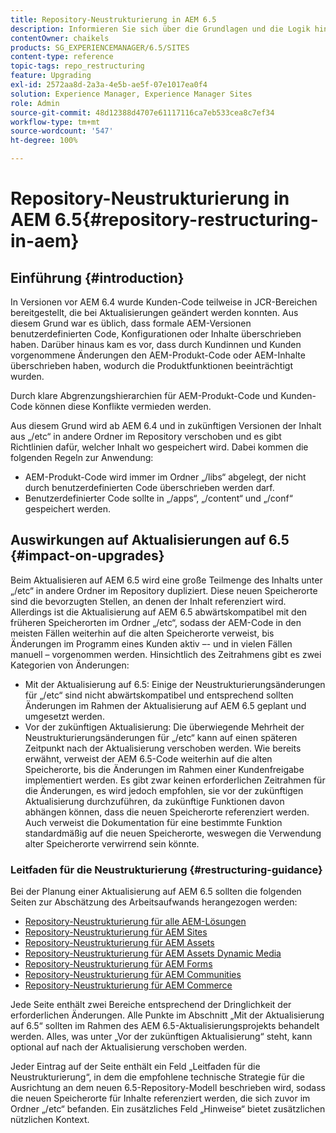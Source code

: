 ```yaml
---
title: Repository-Neustrukturierung in AEM 6.5
description: Informieren Sie sich über die Grundlagen und die Logik hinter der Repository-Neustrukturierung in AEM 6.5
contentOwner: chaikels
products: SG_EXPERIENCEMANAGER/6.5/SITES
content-type: reference
topic-tags: repo_restructuring
feature: Upgrading
exl-id: 2572aa8d-2a3a-4e5b-ae5f-07e1017ea0f4
solution: Experience Manager, Experience Manager Sites
role: Admin
source-git-commit: 48d12388d4707e61117116ca7eb533cea8c7ef34
workflow-type: tm+mt
source-wordcount: '547'
ht-degree: 100%

---
```


# Repository-Neustrukturierung in AEM 6.5{#repository-restructuring-in-aem}

## Einführung {#introduction}

In Versionen vor AEM 6.4 wurde Kunden-Code teilweise in JCR-Bereichen bereitgestellt, die bei Aktualisierungen geändert werden konnten. Aus diesem Grund war es üblich, dass formale AEM-Versionen benutzerdefinierten Code, Konfigurationen oder Inhalte überschrieben haben. Darüber hinaus kam es vor, dass durch Kundinnen und Kunden vorgenommene Änderungen den AEM-Produkt-Code oder AEM-Inhalte überschrieben haben, wodurch die Produktfunktionen beeinträchtigt wurden.

Durch klare Abgrenzungshierarchien für AEM-Produkt-Code und Kunden-Code können diese Konflikte vermieden werden.

Aus diesem Grund wird ab AEM 6.4 und in zukünftigen Versionen der Inhalt aus „/etc“ in andere Ordner im Repository verschoben und es gibt Richtlinien dafür, welcher Inhalt wo gespeichert wird. Dabei kommen die folgenden Regeln zur Anwendung:

* AEM-Produkt-Code wird immer im Ordner „/libs“ abgelegt, der nicht durch benutzerdefinierten Code überschrieben werden darf.
* Benutzerdefinierter Code sollte in „/apps“, „/content“ und „/conf“ gespeichert werden.

## Auswirkungen auf Aktualisierungen auf 6.5 {#impact-on-upgrades}

Beim Aktualisieren auf AEM 6.5 wird eine große Teilmenge des Inhalts unter „/etc“ in andere Ordner im Repository dupliziert. Diese neuen Speicherorte sind die bevorzugten Stellen, an denen der Inhalt referenziert wird. Allerdings ist die Aktualisierung auf AEM 6.5 abwärtskompatibel mit den früheren Speicherorten im Ordner „/etc“, sodass der AEM-Code in den meisten Fällen weiterhin auf die alten Speicherorte verweist, bis Änderungen im Programm eines Kunden aktiv –- und in vielen Fällen manuell – vorgenommen werden. Hinsichtlich des Zeitrahmens gibt es zwei Kategorien von Änderungen:

* Mit der Aktualisierung auf 6.5: Einige der Neustrukturierungsänderungen für „/etc“ sind nicht abwärtskompatibel und entsprechend sollten Änderungen im Rahmen der Aktualisierung auf AEM 6.5 geplant und umgesetzt werden.
* Vor der zukünftigen Aktualisierung: Die überwiegende Mehrheit der Neustrukturierungsänderungen für „/etc“ kann auf einen späteren Zeitpunkt nach der Aktualisierung verschoben werden. Wie bereits erwähnt, verweist der AEM 6.5-Code weiterhin auf die alten Speicherorte, bis die Änderungen im Rahmen einer Kundenfreigabe implementiert werden. Es gibt zwar keinen erforderlichen Zeitrahmen für die Änderungen, es wird jedoch empfohlen, sie vor der zukünftigen Aktualisierung durchzuführen, da zukünftige Funktionen davon abhängen können, dass die neuen Speicherorte referenziert werden. Auch verweist die Dokumentation für eine bestimmte Funktion standardmäßig auf die neuen Speicherorte, weswegen die Verwendung alter Speicherorte verwirrend sein könnte.

### Leitfaden für die Neustrukturierung {#restructuring-guidance}

Bei der Planung einer Aktualisierung auf AEM 6.5 sollten die folgenden Seiten zur Abschätzung des Arbeitsaufwands herangezogen werden:

* [Repository-Neustrukturierung für alle AEM-Lösungen](/help/sites-deploying/all-repository-restructuring-in-aem-6-5.md)
* [Repository-Neustrukturierung für AEM Sites](/help/sites-deploying/sites-repository-restructuring-in-aem-6-5.md)
* [Repository-Neustrukturierung für AEM Assets](/help/sites-deploying/assets-repository-restructuring-in-aem-6-5.md)
* [Repository-Neustrukturierung für AEM Assets Dynamic Media](/help/sites-deploying/dynamicmedia-repository-restructuring-in-aem-6-5.md)
* [Repository-Neustrukturierung für AEM Forms](/help/sites-deploying/forms-repository-restructuring-in-aem-6-5.md)
* [Repository-Neustrukturierung für AEM Communities](/help/sites-deploying/communities-repository-restructuring-in-aem-6-5.md)
* [Repository-Neustrukturierung für AEM Commerce](/help/sites-deploying/ecommerce-repository-restructuring-in-aem-6-5.md)

Jede Seite enthält zwei Bereiche entsprechend der Dringlichkeit der erforderlichen Änderungen. Alle Punkte im Abschnitt „Mit der Aktualisierung auf 6.5“ sollten im Rahmen des AEM 6.5-Aktualisierungsprojekts behandelt werden. Alles, was unter „Vor der zukünftigen Aktualisierung“ steht, kann optional auf nach der Aktualisierung verschoben werden.

Jeder Eintrag auf der Seite enthält ein Feld „Leitfaden für die Neustrukturierung“, in dem die empfohlene technische Strategie für die Ausrichtung an dem neuen 6.5-Repository-Modell beschrieben wird, sodass die neuen Speicherorte für Inhalte referenziert werden, die sich zuvor im Ordner „/etc“ befanden. Ein zusätzliches Feld „Hinweise“ bietet zusätzlichen nützlichen Kontext.
